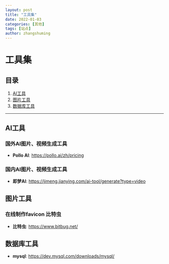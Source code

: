 ```yaml
---
layout: post
title: "工具集"
date: 2022-01-03
categories: [其他]
tags: [站点]
author: zhangshuming
---
```


# 工具集

## 目录

1. [AI工具](#AI工具)
2. [图片工具](#图片工具)
3. [数据库工具](#数据库工具)

---

## AI工具

### 国外AI图片、视频生成工具
- **Pollo AI**: <a href="https://pollo.ai/zh/pricing" target="_blank">https://pollo.ai/zh/pricing</a>

### 国内AI图片、视频生成工具
- **即梦AI**: <a href="https://jimeng.jianying.com/ai-tool/generate?type=video" target="_blank">https://jimeng.jianying.com/ai-tool/generate?type=video</a>

## 图片工具

### 在线制作favicon 比特虫
- **比特虫**: <a href="https://www.bitbug.net/" target="_blank">https://www.bitbug.net/</a>


## 数据库工具
- **mysql**: <a href="https://dev.mysql.com/downloads/mysql/" target="_blank">https://dev.mysql.com/downloads/mysql/</a>


